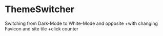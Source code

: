 # ThemeSwitcher
Switching from Dark-Mode to White-Mode and opposite
+with changing Favicon and site tile
+click counter
